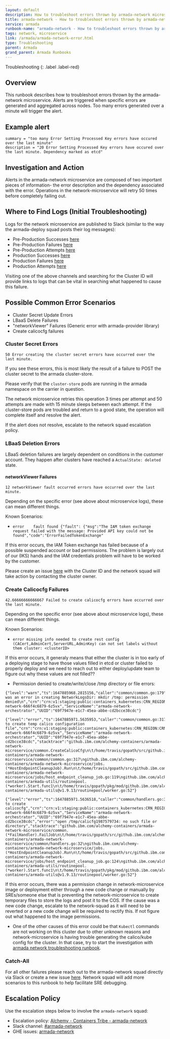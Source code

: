 ```yaml
---
layout: default
description: How to troubleshoot errors thrown by armada-network microservice.
title: armada-network - How to troubleshoot errors thrown by armada-network microservice.
service: armada
runbook-name: "armada-network - How to troubleshoot errors thrown by armada-network microservice"
tags: network, microservice
link: /armada/armada-network-error.html
type: Troubleshooting
parent: Armada
grand_parent: Armada Runbooks
---
```


Troubleshooting
{: .label .label-red}

## Overview

This runbook describes how to troubleshoot errors thrown by the armada-network microservice. Alerts are triggered when specific errors are generated and aggregated across nodes. Too many errors generated over a minute will trigger the alert.

## Example alert

```
summary = "too many Error Setting Processed Key errors have occured over the last minute"
description = "20 Error Setting Processed Key errors have occured over the last minute. Dependency marked as etcd"
```

## Investigation and Action

Alerts in the armada-network microservice are composed of two important pieces of information- the error description and the dependency associated with the error.  Operations in the network-microservice will retry 50 times before completely failing out.

## Where to Find Logs (Initial Troubleshooting)

Logs for the network microservice are published to Slack (similar to the way the armada-deploy squad posts their log messages):

- Pre-Production Successes [here](https://ibm-argonauts.slack.com/archives/CED7WDR55)
- Pre-Production Failures [here](https://ibm-argonauts.slack.com/archives/C015MBFJBR7)
- Pre-Production Attempts [here](https://ibm-argonauts.slack.com/archives/C01DN4VP1J9)
- Production Successes [here](https://ibm-argonauts.slack.com/archives/CEDC62E9M)
- Production Failures [here](https://ibm-argonauts.slack.com/archives/C0158UWLDJ7)
- Production Attempts [here](https://ibm-argonauts.slack.com/archives/C01EF2ZS16U)


Visiting one of the above channels and searching for the Cluster ID will provide links to logs that can be vital in searching what happened to cause this failure.

## Possible Common Error Scenarios

- Cluster Secret Update Errors
- LBaaS Delete Failures
- "networkViewer" Failures (Generic error with armada-provider library)
- Create calicocfg failures

### Cluster Secret Errors

```
50 Error creating the cluster secret errors have occurred over the last minute.
```

If you see these errors, this is most likely the result of a failure to POST the cluster secret to the armada cluster-store.

Please verify that the `cluster-store` pods are running in the armada namespace on the carrier in question.

The network microservice retries this operation 3 times per attempt and 50 attempts are made with 15 minute sleeps between each attempt.  If the cluster-store pods are troubled and return to a good state, the operation will complete itself and resolve the alert.

If the alert does not resolve, escalate to the network squad escalation policy.

### LBaaS Deletion Errors

LBaaS deletion failures are largely dependent on conditions in the customer account.  They happen after clusters have reached a `ActualState: deleted` state.

#### networkViewer Failures

```
12 networkViewer fault occurred errors have occurred over the last minute.
```

Depending on the specific error (see above about microservice logs), these can mean different things.

Known Scenarios:

- `error	fault found	{"fault": {"msg":"The IAM token exchange request failed with the message: Provided API key could not be found","code":"ErrorFailedTokenExchange"`

If this error occurs, the IAM Token exchange has failed because of a possible suspended account or bad permissions.  The problem is largely out of our (IKS) hands and the IAM credentials problem will have to be worked by the customer.

Please create an issue [here](https://github.ibm.com/alchemy-containers/armada-network/issues/new) with the Cluster ID and the network squad will take action by contacting the cluster owner.

### Create Calicocfg Failures

```
42.66666666666667 Failed to create calicocfg errors have occurred over the last minute.
```

Depending on the specific error (see above about microservice logs), these can mean different things.

Known Scenarios:
- `error missing info needed to create rest config (CACert,AdminCert,ServerURL,AdminKey) can not set labels without them cluster: <clusterID>`

If this error occurs, it generaly means that either the cluster is in too early of a deploying stage to have those values filled in etcd or cluster failed to properly deploy and we need to reach out to either deploy/update team to figure out why these values are not filled??

- Permission denied to create/write/close /tmp directory or file errors:
```
{"level":"warn","ts":1647885968.2815156,"caller":"common/common.go:179","msg":"There was an error in creating NetworkLogsDir: mkdir /tmp: permission denied\n","crn":"crn:v1:staging:public:containers_kubernetes:CRN_REGION:CRN_INFRA_ID:containers_kubernetes:CRN_SERVICE_ID:log","podName":"armada-network-666f4c6879-6z5vx","ServiceName":"armada-network-orchestrator","UUID":"69f7947e-e1c7-45ea-abbe-cd2bcce38cdc"}
```
```
{"level":"error","ts":1647885971.5635953,"caller":"common/common.go:317","msg":"Unable to create temp calico configuration file","crn":"crn:v1:staging:public:containers_kubernetes:CRN_REGION:CRN_INFRA_ID:containers_kubernetes:CRN_SERVICE_ID:log","podName":"armada-network-666f4c6879-6z5vx","ServiceName":"armada-network-orchestrator","UUID":"69f7947e-e1c7-45ea-abbe-cd2bcce38cdc","stacktrace":"github.ibm.com/alchemy-containers/armada-network-microservice/common.CreateCalicoCfg\n\t/home/travis/gopath/src/github.ibm.com/alchemy-containers/armada-network-microservice/common/common.go:317\ngithub.ibm.com/alchemy-containers/armada-network-microservice/jobs.(*HostEndpointCleanupJob).Run\n\t/home/travis/gopath/src/github.ibm.com/alchemy-containers/armada-network-microservice/jobs/host_endpoint_cleanup_job.go:119\ngithub.ibm.com/alchemy-containers/armada-utils/routinepool.(*worker).Start.func1\n\t/home/travis/gopath/pkg/mod/github.ibm.com/alchemy-containers/armada-utils@v1.9.13/routinepool/worker.go:52"}

{"level":"error","ts":1647885971.5636518,"caller":"common/handlers.go:32","msg":"Failed to create calicocfg","crn":"crn:v1:staging:public:containers_kubernetes:CRN_REGION:CRN_INFRA_ID:containers_kubernetes:CRN_SERVICE_ID:log","podName":"armada-network-666f4c6879-6z5vx","ServiceName":"armada-network-orchestrator","UUID":"69f7947e-e1c7-45ea-abbe-cd2bcce38cdc","error":"open /tmp/calicfg1987579734: no such file or directory","stacktrace":"github.ibm.com/alchemy-containers/armada-network-microservice/common.(*FailHandler).FailJob\n\t/home/travis/gopath/src/github.ibm.com/alchemy-containers/armada-network-microservice/common/handlers.go:32\ngithub.ibm.com/alchemy-containers/armada-network-microservice/jobs.(*HostEndpointCleanupJob).Run\n\t/home/travis/gopath/src/github.ibm.com/alchemy-containers/armada-network-microservice/jobs/host_endpoint_cleanup_job.go:124\ngithub.ibm.com/alchemy-containers/armada-utils/routinepool.(*worker).Start.func1\n\t/home/travis/gopath/pkg/mod/github.ibm.com/alchemy-containers/armada-utils@v1.9.13/routinepool/worker.go:52"}
```

If this error occurs, there was a permission change in network-microservice image or deployment either through a new code change or manually by SREs/someone else that is preventing the network-microservice to create temporary files to store the logs and post it to the COS. If the cause was a new code change, escalate to the network-squad as it will need to be reverted or a new code change will be required to rectify this. If not figure out what happened to the image permissions.

- One of the other causes of this error could be that `Kubectl` commands are not working on this cluster due to other unknown reasons and network-microservice is having trouble generating the calico/kube config for the cluster. In that case, try to start the investigation with [armada network troubleshooting runbook](./armada-network-initial-troubleshooting.html).

### Catch-All

For all other failures please reach out to the armada-network squad directly via Slack or create a new issue [here](https://github.ibm.com/alchemy-containers/armada-network/issues/new).  Network squad will add more scenarios to this runbook to help facilitate SRE debugging.

## Escalation Policy

Use the escalation steps below to involve the `armada-network` squad:

  * Escalation policy: [Alchemy - Containers Tribe - armada-network](https://ibm.pagerduty.com/escalation_policies#P2MK3WQ)
  * Slack channel: [#armada-network](https://ibm-argonauts.slack.com/messages/armada-network)
  * GHE issues: [armada-network](https://github.ibm.com/alchemy-containers/armada-network/issues/)
